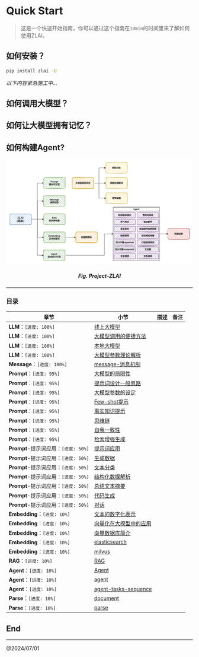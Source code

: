 # Quick Start

> 这是一个快速开始指南，你可以通过这个指南在`10min`的时间里来了解如何使用ZLAI。

## 如何安装？

```bash
pip install zlai -U
```

*以下内容紧急施工中...*

## 如何调用大模型？


## 如何让大模型拥有记忆？


## 如何构建Agent?

<center>
<img src="./img/zlai-overview.png" width="880px">
<h5>Fig. Project-ZLAI</h5>
</center>

------

<h3>目录</h3>

| 章节                           | 小节                                               | 描述 | 备注 |
|------------------------------|--------------------------------------------------|----|----|
| **LLM**：`[进度: 100%]`         | [线上大模型](llm/zlai-llm-01.md)                      |    |    |
| **LLM**：`[进度: 100%]`         | [大模型调用的便捷方法](llm/zlai-llm-02.md)                 |    |    |
| **LLM**：`[进度: 100%]`         | [本地大模型](llm/zlai-llm-03.md)                      |    |    |
| **LLM**：`[进度: 100%]`         | [大模型参数理论解析](llm/zlai-llm-04.md)                  |    |    |
| **Message**：`[进度: 100%]`     | [message-消息机制](message/zlai-message-01.md)       |    |    |
| **Prompt**：`[进度: 95%]`       | [大模型的局限性](prompt/zlai-prompt-01.md)              |    |    |
| **Prompt**：`[进度: 95%]`       | [提示词设计一般思路](prompt/zlai-prompt-02.md)            |    |    |
| **Prompt**：`[进度: 95%]`       | [大模型参数的设定](prompt/zlai-prompt-03.md)             |    |    |
| **Prompt**：`[进度: 95%]`       | [Few-shot提示](prompt/zlai-prompt-04.md)           |    |    |
| **Prompt**：`[进度: 95%]`       | [事实知识提示](prompt/zlai-prompt-05.md)               |    |    |
| **Prompt**：`[进度: 95%]`       | [思维链](prompt/zlai-prompt-06.md)                  |    |    |
| **Prompt**：`[进度: 95%]`       | [自我一致性](prompt/zlai-prompt-07.md)                |    |    |
| **Prompt**：`[进度: 95%]`       | [检索增强生成](prompt/zlai-prompt-08.md)               |    |    |
| **Prompt**-提示词应用：`[进度: 50%]` | [提示词应用](prompt-apply/zlai-prompt-apply-01.md)    |    |    |
| **Prompt**-提示词应用：`[进度: 50%]` | [生成数据](prompt-apply/zlai-prompt-apply-02.md)     |    |    |
| **Prompt**-提示词应用：`[进度: 50%]` | [文本分类](prompt-apply/zlai-prompt-apply-03.md)     |    |    |
| **Prompt**-提示词应用：`[进度: 50%]` | [结构化数据解析](prompt-apply/zlai-prompt-apply-04.md)  |    |    |
| **Prompt**-提示词应用：`[进度: 50%]` | [总结文本摘要](prompt-apply/zlai-prompt-apply-06.md)   |    |    |
| **Prompt**-提示词应用：`[进度: 50%]` | [代码生成](prompt-apply/zlai-prompt-apply-07.md)     |    |    |
| **Prompt**-提示词应用：`[进度: 50%]` | [对话](prompt-apply/zlai-prompt-apply-08.md)       |    |    |
| **Embedding**：`[进度: 10%]`    | [文本的数字化表示](embedding/zlai-embedding-01.md)       |    |    |
| **Embedding**：`[进度: 10%]`    | [向量化在大模型中的应用](embedding/zlai-embedding-02.md)    |    |    |
| **Embedding**：`[进度: 10%]`    | [向量数据库简介](embedding/zlai-embedding-03.md)        |    |    |
| **Embedding**：`[进度: 10%]`    | [elasticsearch](embedding/zlai-elasticsearch.md) |    |    |
| **Embedding**：`[进度: 10%]`    | [milvus](embedding/milvus.md)                    |    |    |
| **RAG**：`[进度: 10%]`          | [RAG](rag/zlai-rag-01.md)                        |    |    |
| **Agent**：`[进度: 10%]`        | [Agent](agent/zlai-agent-01.md)                  |    |    |
| **Agent**：`[进度: 10%]`        | [agent](agent/zlai-agent-rag)                    |    |    |
| **Agent**：`[进度: 10%]`        | [agent-tasks-sequence](agent/zlai-agent-03)      |    |    |
| **Parse**：`[进度: 10%]`        | [document](parse/zlai-document.md)               |    |    |
| **Parse**：`[进度: 10%]`        | [parse](parse/zlai-parse-01.md)                  |    |    |


## End

----
@2024/07/01
